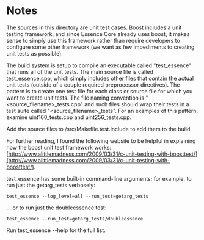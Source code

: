 # Notes
The sources in this directory are unit test cases.  Boost includes a
unit testing framework, and since Essence Core already uses boost, it makes
sense to simply use this framework rather than require developers to
configure some other framework (we want as few impediments to creating
unit tests as possible).

The build system is setup to compile an executable called "test_essence"
that runs all of the unit tests.  The main source file is called
test_essence.cpp, which simply includes other files that contain the
actual unit tests (outside of a couple required preprocessor
directives).  The pattern is to create one test file for each class or
source file for which you want to create unit tests.  The file naming
convention is "<source_filename>_tests.cpp" and such files should wrap
their tests in a test suite called "<source_filename>_tests".  For an
examples of this pattern, examine uint160_tests.cpp and
uint256_tests.cpp.

Add the source files to /src/Makefile.test.include to add them to the build.

For further reading, I found the following website to be helpful in
explaining how the boost unit test framework works:
[http://www.alittlemadness.com/2009/03/31/c-unit-testing-with-boosttest/](http://www.alittlemadness.com/2009/03/31/c-unit-testing-with-boosttest/).

test_essence has some built-in command-line arguments; for
example, to run just the getarg_tests verbosely:

    test_essence --log_level=all --run_test=getarg_tests

... or to run just the doubleessence test:

    test_essence --run_test=getarg_tests/doubleessence

Run  test_essence --help   for the full list.

